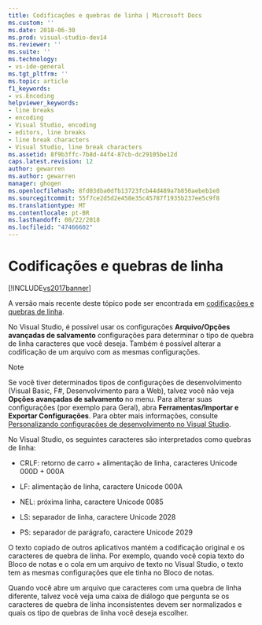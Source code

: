 ```yaml
---
title: Codificações e quebras de linha | Microsoft Docs
ms.custom: ''
ms.date: 2018-06-30
ms.prod: visual-studio-dev14
ms.reviewer: ''
ms.suite: ''
ms.technology:
- vs-ide-general
ms.tgt_pltfrm: ''
ms.topic: article
f1_keywords:
- vs.Encoding
helpviewer_keywords:
- line breaks
- encoding
- Visual Studio, encoding
- editors, line breaks
- line break characters
- Visual Studio, line break characters
ms.assetid: 8f9b3ffc-7b8d-44f4-87cb-dc29105be12d
caps.latest.revision: 12
author: gewarren
ms.author: gewarren
manager: ghogen
ms.openlocfilehash: 8fd03dba0dfb13723fcb44d489a7b850aebeb1e8
ms.sourcegitcommit: 55f7ce2d5d2e458e35c45787f1935b237ee5c9f8
ms.translationtype: MT
ms.contentlocale: pt-BR
ms.lasthandoff: 08/22/2018
ms.locfileid: "47466602"
---
```

# <a name="encodings-and-line-breaks"></a>Codificações e quebras de linha
[!INCLUDE[vs2017banner](../includes/vs2017banner.md)]

A versão mais recente deste tópico pode ser encontrada em [codificações e quebras de linha](https://docs.microsoft.com/visualstudio/ide/encodings-and-line-breaks).  
  
No Visual Studio, é possível usar os configurações **Arquivo/Opções avançadas de salvamento** configurações para determinar o tipo de quebra de linha caracteres que você deseja. Também é possível alterar a codificação de um arquivo com as mesmas configurações.  
  
> [!NOTE]
>  Se você tiver determinados tipos de configurações de desenvolvimento (Visual Basic, F#, Desenvolvimento para a Web), talvez você não veja **Opções avançadas de salvamento** no menu. Para alterar suas configurações (por exemplo para Geral), abra **Ferramentas/Importar e Exportar Configurações**. Para obter mais informações, consulte [Personalizando configurações de desenvolvimento no Visual Studio](http://msdn.microsoft.com/en-us/22c4debb-4e31-47a8-8f19-16f328d7dcd3).  
  
 No Visual Studio, os seguintes caracteres são interpretados como quebras de linha:  
  
-   CRLF: retorno de carro + alimentação de linha, caracteres Unicode 000D + 000A  
  
-   LF: alimentação de linha, caractere Unicode 000A  
  
-   NEL: próxima linha, caractere Unicode 0085  
  
-   LS: separador de linha, caractere Unicode 2028  
  
-   PS: separador de parágrafo, caractere Unicode 2029  
  
 O texto copiado de outros aplicativos mantém a codificação original e os caracteres de quebra de linha. Por exemplo, quando você copia texto do Bloco de notas e o cola em um arquivo de texto no Visual Studio, o texto tem as mesmas configurações que ele tinha no Bloco de notas.  
  
 Quando você abre um arquivo que caracteres com uma quebra de linha diferente, talvez você veja uma caixa de diálogo que pergunta se os caracteres de quebra de linha inconsistentes devem ser normalizados e quais os tipo de quebras de linha você deseja escolher.



